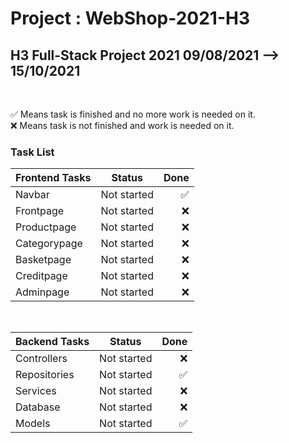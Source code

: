 <h1> Project : WebShop-2021-H3 </h1>
<h2>H3 Full-Stack Project 2021 09/08/2021 --> 15/10/2021</h2>
<br>
<p>
  ✅ Means task is finished and no more work is needed on it.
  <br>
  ❌ Means task is not finished and work is needed on it.
</p>

<h3>Task List</h3>

| Frontend Tasks | Status        | Done  |
| -------------  |:-------------:| -----:|
| Navbar         | Not started   |  ✅   |
| Frontpage      | Not started   |  ❌   |
| Productpage    | Not started   |  ❌   |
| Categorypage   | Not started   |  ❌   |
| Basketpage     | Not started   |  ❌   |
| Creditpage     | Not started   |  ❌   |
| Adminpage      | Not started   |  ❌   |

<br>

| Backend Tasks | Status        | Done  |
| ------------- |:-------------:| -----:|
| Controllers   | Not started   |  ❌   |
| Repositories  | Not started   |  ✅  |
| Services      | Not started   |  ❌   |
| Database      | Not started   |  ❌   |
| Models        | Not started   |  ✅   |

